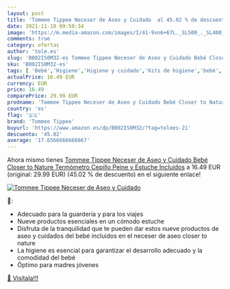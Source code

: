 ```yaml
---
layout: post
title: 'Tommee Tippee Neceser de Aseo y Cuidado  al 45.02 % de descuento'
date: 2021-11-10 09:59:34
image: 'https://m.media-amazon.com/images/I/41-9vn6+67L._SL500_._SL400_.jpg'
comments: true
category: ofertas
author: 'tole.es'
slug: 'B002IS0M32-es Tommee Tippee Neceser de Aseo y Cuidado Bebé Closer to...'
sku: 'B002IS0M32-es'
tags: [ 'Bebé','Higiene','Higiene y cuidado','Kits de higiene','bebé','tommee','tommee tippee', ]
actualPrice: 16.49 EUR
currency: EUR
price: 16.49
comparePrice: 29.99 EUR
prodname: 'Tommee Tippee Neceser de Aseo y Cuidado Bebé Closer to Nature  Termómetro  Cepillo  Peine y Estuche Incluidos'
country: 'es'
flag: '🇪🇸'
brand: 'Tommee Tippee'
buyurl: 'https://www.amazon.es/dp/B002IS0M32/?tag=tolees-21'
descuento: '45.02'
average: '17.6566666666667'
---
```


Ahora mismo tienes [Tommee Tippee Neceser de Aseo y Cuidado Bebé Closer to Nature  Termómetro  Cepillo  Peine y Estuche Incluidos](https://www.amazon.es/dp/B002IS0M32/?tag=tolees-21) a 16.49 EUR (original: 29.99 EUR) (45.02 %  de descuento) en el siguiente enlace!

[![Tommee Tippee Neceser de Aseo y Cuidado ](https://m.media-amazon.com/images/I/41-9vn6+67L._SL500_._SL400_.jpg)](https://www.amazon.es/dp/B002IS0M32/?tag=tolees-21)

🔎:

- Adecuado para la guardería y para los viajes
- Nueve productos esenciales en un cómodo estuche
- Disfruta de la tranquilidad que te pueden dar estos nueve productos de aseo y cuidados del bebé incluidos en el neceser de aseo closer to nature
- La higiene es esencial para garantizar el desarrollo adecuado y la comodidad del bebé
- Óptimo para madres jóvenes

[🛒 Visítala!!!](https://www.amazon.es/dp/B002IS0M32/?tag=tolees-21)
